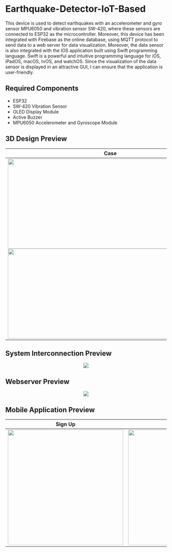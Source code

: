 # Earthquake-Detector-IoT-Based
This device is used to detect earthquakes with an accelerometer and gyro sensor MPU6050 and vibration sensor SW-420, where these sensors are connected to ESP32 as the microcontroller. Moreover, this device has been integrated with Firebase as the online database, using MQTT protocol to send data to a web server for data visualization. Moreover, the data sensor is also integrated with the IOS application built using Swift programming language. Swift is a powerful and intuitive programming language for iOS, iPadOS, macOS, tvOS, and watchOS. Since the visualization of the data sensor is displayed in an attractive GUI, I can ensure that the application is user-friendly.

## Required Components

- ESP32
- SW-420 Vibration Sensor
- OLED Display Module
- Active Buzzer
- MPU6050 Accelerometer and Gyroscope Module

## 3D Design Preview

Case             |  Close
:-------------------------:|:-------------------------:
<img src="https://github.com/wiryanatasunardi/IoT-Based-Earthquake-Detector/blob/main/Documentation/Casing.jpg" width="640" height="280" /> <img src="https://github.com/wiryanatasunardi/IoT-Based-Earthquake-Detector/blob/main/Documentation/Case.jpg" width="640" height="280" /> |  <img src="https://github.com/wiryanatasunardi/IoT-Based-Earthquake-Detector/blob/main/Documentation/Close.jpg" width="640" height = "280" /> <img src="https://github.com/wiryanatasunardi/IoT-Based-Earthquake-Detector/blob/main/Documentation/Close2.jpg" width="640" height = "280" />  

## System Interconnection Preview

<p align="center">
  <img src="https://github.com/wiryanatasunardi/IoT-Based-Earthquake-Detector/blob/main/Documentation/System.jpg" />
</p>

## Webserver Preview

<p align="center">
  <img src="https://github.com/wiryanatasunardi/IoT-Based-Earthquake-Detector/blob/main/Documentation/Webserver.jpg" />
</p>

## Mobile Application Preview

Sign Up   |   Login    |    Main Page   |   Main Page   |   Sensor Visualize    |   Profile
:-------------------------:|:-------------------------:|:-------------------------:|:-------------------------:|:-------------------------:|:-------------------------:
<img src="https://github.com/wiryanatasunardi/IoT-Based-Earthquake-Detector/blob/main/Documentation/signup.jpg" height="360" /> | <img src="https://github.com/wiryanatasunardi/IoT-Based-Earthquake-Detector/blob/main/Documentation/login.jpg" height = "360" /> | <img src="https://github.com/wiryanatasunardi/IoT-Based-Earthquake-Detector/blob/main/Documentation/main.jpg" height = "360" /> | <img src="https://github.com/wiryanatasunardi/IoT-Based-Earthquake-Detector/blob/main/Documentation/main2.jpg" height = "360" /> | <img src="https://github.com/wiryanatasunardi/IoT-Based-Earthquake-Detector/blob/main/Documentation/sensor.jpg" height = "360" /> | <img src="https://github.com/wiryanatasunardi/IoT-Based-Earthquake-Detector/blob/main/Documentation/profile.jpg" height = "360" /> 
